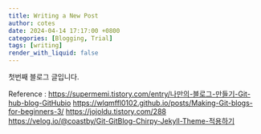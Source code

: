 ```yaml
---
title: Writing a New Post
author: cotes
date: 2024-04-14 17:17:00 +0800
categories: [Blogging, Trial]
tags: [writing]
render_with_liquid: false
---
```


첫번째 블로그 글입니다.

Reference : 
https://supermemi.tistory.com/entry/나만의-블로그-만들기-Git-hub-blog-GitHubio
https://wlqmffl0102.github.io/posts/Making-Git-blogs-for-beginners-3/
https://jojoldu.tistory.com/288
https://velog.io/@coastby/Git-GitBlog-Chirpy-Jekyll-Theme-적용하기
